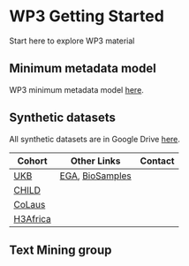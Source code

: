 # WP3 Getting Started
Start here to explore WP3 material

## Minimum metadata model
WP3 minimum metadata model [here](https://docs.google.com/spreadsheets/d/1ZXqTMIhFtGOaodw7Fns5YghvY_pWos-RuSa2BFnO5l4/edit#gid=0). 

## Synthetic datasets
All synthetic datasets are in Google Drive [here](https://drive.google.com/drive/u/1/folders/1N6Baa7HqA_MJWLFGhB1cVt3Q4XJwPOHS). 

| Cohort  | Other Links | Contact |
| ------  | ----------- | ------- |
| [UKB](https://drive.google.com/drive/u/1/folders/1uEy6C_owT6Lh1gBWHs-MvA4nS_9TAdLK) | [EGA](https://ega-archive.org/datasets/EGAD00001006673), [BioSamples](https://wwwdev.ebi.ac.uk/biosamples/samples?filter=attr:project:UKB_SYNTHETIC_DATA) |  |  
| [CHILD](https://drive.google.com/drive/u/1/folders/1z93Upf5SUz36DaPcUPgWZXwrv6TUqzR3) |  |  |  
| [CoLaus](https://drive.google.com/drive/u/1/folders/1sjBNjx_LVeqYqAmxbGsaNmQIJ5mcI6ye) |  |  |  
| [H3Africa](https://drive.google.com/drive/u/1/folders/1pJoMvK-HBnMqoOTxGqkvenUVTeiQ0z8M) |  |  |  

## Text Mining group
